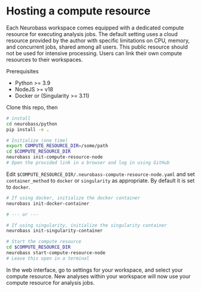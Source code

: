 # Hosting a compute resource

Each Neurobass workspace comes equipped with a dedicated compute resource for executing analysis jobs. The default setting uses a cloud resource provided by the author with specific limitations on CPU, memory, and concurrent jobs, shared among all users. This public resource should not be used for intensive processing. Users can link their own compute resources to their workspaces.

Prerequisites

* Python >= 3.9
* NodeJS >= v18
* Docker or (Singularity >= 3.11)

Clone this repo, then

```bash
# install
cd neurobass/python
pip install -e .
```

```bash
# Initialize (one time)
export COMPUTE_RESOURCE_DIR=/some/path
cd $COMPUTE_RESOURCE_DIR
neurobass init-compute-resource-node
# Open the provided link in a browser and log in using GitHub
```

Edit `$COMPUTE_RESOURCE_DIR/.neurobass-compute-resource-node.yaml` and set `container_method` to `docker` or `singularity` as appropriate. By default it is set to `docker`.

```bash
# If using docker, initialize the docker container
neurobass init-docker-container

# --- or ---

# If using singularity, initialize the singularity container
neurobass init-singularity-container
```

```bash
# Start the compute resource
cd $COMPUTE_RESOURCE_DIR
neurobass start-compute-resource-node
# Leave this open in a terminal
```

In the web interface, go to settings for your workspace, and select your compute resource. New analyses within your workspace will now use your compute resource for analysis jobs.